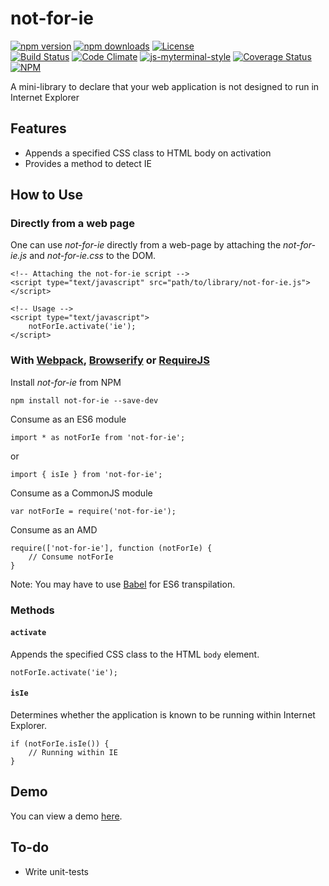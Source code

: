 # not-for-ie

[![npm version](https://badge.fury.io/js/not-for-ie.svg)](https://badge.fury.io/js/not-for-ie)
[![npm downloads](https://img.shields.io/npm/dt/not-for-ie.svg)](https://www.npmjs.com/package/not-for-ie)
[![License](https://img.shields.io/github/license/myTerminal/not-for-ie.svg)](https://opensource.org/licenses/MIT)  
[![Build Status](https://travis-ci.org/myTerminal/not-for-ie.svg?branch=master)](https://travis-ci.org/myTerminal/not-for-ie)
[![Code Climate](https://codeclimate.com/github/myTerminal/not-for-ie.png)](https://codeclimate.com/github/myTerminal/not-for-ie)
[![js-myterminal-style](https://img.shields.io/badge/code%20style-myterminal-blue.svg)](https://www.npmjs.com/package/eslint-config/myterminal)
[![Coverage Status](https://img.shields.io/coveralls/myTerminal/not-for-ie.svg)](https://coveralls.io/r/myTerminal/not-for-ie?branch=master)  
[![NPM](https://nodei.co/npm/not-for-ie.png?downloads=true&downloadRank=true&stars=true)](https://nodei.co/npm/not-for-ie/)

A mini-library to declare that your web application is not designed to run in Internet Explorer

## Features

* Appends a specified CSS class to HTML body on activation
* Provides a method to detect IE

## How to Use

### Directly from a web page

One can use *not-for-ie* directly from a web-page by attaching the *not-for-ie.js* and *not-for-ie.css* to the DOM.

    <!-- Attaching the not-for-ie script -->
    <script type="text/javascript" src="path/to/library/not-for-ie.js"></script>
    
    <!-- Usage -->
    <script type="text/javascript">
        notForIe.activate('ie');
    </script>

### With [Webpack](https://webpack.js.org), [Browserify](http://browserify.org) or [RequireJS](http://requirejs.org)

Install *not-for-ie* from NPM

    npm install not-for-ie --save-dev

Consume as an ES6 module

    import * as notForIe from 'not-for-ie';

or

    import { isIe } from 'not-for-ie';

Consume as a CommonJS module

    var notForIe = require('not-for-ie');

Consume as an AMD

    require(['not-for-ie'], function (notForIe) {
        // Consume notForIe
    }

Note: You may have to use [Babel](https://babeljs.io) for ES6 transpilation.

### Methods

#### `activate`

Appends the specified CSS class to the HTML `body` element.

    notForIe.activate('ie');

#### `isIe`

Determines whether the application is known to be running within Internet Explorer.

    if (notForIe.isIe()) {
        // Running within IE
    }

## Demo

You can view a demo [here](https://myterminal.github.io/not-for-ie/examples).

## To-do

* Write unit-tests
